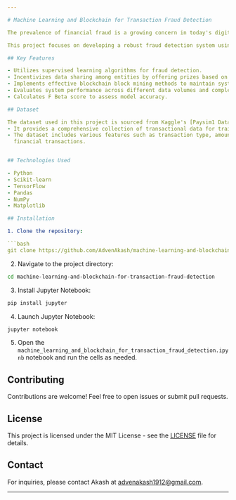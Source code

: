 ```yaml
---

# Machine Learning and Blockchain for Transaction Fraud Detection

The prevalence of financial fraud is a growing concern in today's digital world. Despite technological advancements, privacy concerns often hinder collaboration and information exchange among entities. However, leveraging machine learning (ML) technologies can significantly enhance fraud detection capabilities by analyzing massive volumes of transactional data.

This project focuses on developing a robust fraud detection system using various ML algorithms, including logistic regression, decision trees, neural networks, and K-nearest neighbors (KNN). By employing supervised learning methods, our system aims to identify trends indicative of fraudulent activities within financial transactions.

## Key Features

- Utilizes supervised learning algorithms for fraud detection.
- Incentivizes data sharing among entities by offering prizes based on data contribution difficulty.
- Implements effective blockchain block mining methods to maintain system integrity.
- Evaluates system performance across different data volumes and complexity levels.
- Calculates F Beta score to assess model accuracy.

## Dataset

The dataset used in this project is sourced from Kaggle's [Paysim1 Dataset](https://www.kaggle.com/datasets/ealaxi/paysim1). 
- It provides a comprehensive collection of transactional data for training and evaluating our fraud detection models.
- The dataset includes various features such as transaction type, amount, balance, and more, making it suitable for analyzing fraudulent activities within     
  financial transactions.


## Technologies Used

- Python
- Scikit-learn
- TensorFlow
- Pandas
- NumPy
- Matplotlib

## Installation

1. Clone the repository:

```bash
git clone https://github.com/AdvenAkash/machine-learning-and-blockchain-for-transaction-fraud-detection.git
```

2. Navigate to the project directory:

```bash
cd machine-learning-and-blockchain-for-transaction-fraud-detection
```

3. Install Jupyter Notebook:

```bash
pip install jupyter
```

4. Launch Jupyter Notebook:

```bash
jupyter notebook
```

5. Open the `machine_learning_and_blockchain_for_transaction_fraud_detection.ipynb` notebook and run the cells as needed.


## Contributing

Contributions are welcome! Feel free to open issues or submit pull requests.

## License

This project is licensed under the MIT License - see the [LICENSE](LICENSE) file for details.

## Contact

For inquiries, please contact Akash at advenakash1912@gmail.com.

---
```


